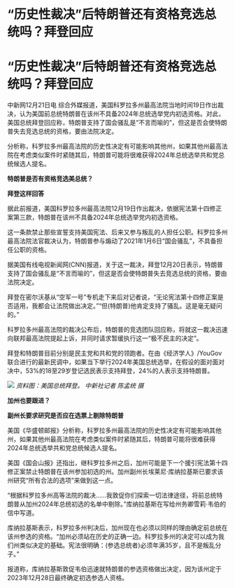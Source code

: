 # “历史性裁决”后特朗普还有资格竞选总统吗？拜登回应

# “历史性裁决”后特朗普还有资格竞选总统吗？拜登回应

中新网12月21日电
综合外媒报道，美国科罗拉多州最高法院当地时间19日作出裁决，认为美国前总统特朗普在该州不具备2024年总统选举党内初选资格。对此，美国总统拜登回应称，特朗普支持了国会骚乱是“不言而喻的”，但这是否会使特朗普失去竞选总统的资格，要由法院决定。

分析称，科罗拉多州最高法院的历史性决定有可能影响其他州，如果其他州最高法院在考虑类似案件时紧随其后，特朗普可能将很难获得2024年总统选举共和党总统候选人提名。

**特朗普是否有资格竞选美总统？**

**拜登这样回答**

据此前报道，美国科罗拉多州最高法院12月19日作出裁决，依据宪法第十四修正案第三款，特朗普在该州不具备2024年总统选举党内初选资格。

这一条款禁止那些宣誓支持美国宪法、后来又参与叛乱的人担任公职。科罗拉多州最高法院法官裁决认为，特朗普参与煽动了2021年1月6日“国会骚乱”，不具备担任公职的资格。

据美国有线电视新闻网(CNN)报道，关于这一裁决，拜登12月20日表示，特朗普支持了国会骚乱是“不言而喻的”，但这是否会使特朗普失去竞选总统的资格，要由法院决定。

拜登在密尔沃基从“空军一号”专机走下来后对记者说，“无论宪法第十四修正案是否适用，我都会让法院做出决定。”“但(特朗普)他肯定支持了骚乱。这是毫无疑问的。”

科罗拉多州最高法院的裁决公布后，特朗普的竞选团队回应称，将就这一裁决迅速向联邦最高法院提起上诉，并同时请求暂缓执行这一“极不民主的决定”。

拜登和特朗普目前分别是民主党和共和党的领跑者。在由《经济学人》/YouGov联合进行的最新民调中，如果当下举行2024年美国总统选举，在假设的面对面对决中，53%的18至29岁登记选民表示支持拜登，24%的人表示支持特朗普。

![](https://inews.gtimg.com/om_bt/O6UdBGbZSUm1EkOJ7PAJBaV2-zQGol88xkQi_s0sfdpqUAA/1000)
_资料图：美国总统拜登。 中新社记者 陈孟统 摄_

**加州也要跟进？**

**副州长要求研究是否应在选票上剔除特朗普**

美国《华盛顿邮报》分析称，科罗拉多州最高法院的历史性决定有可能影响其他州，如果其他州最高法院在考虑类似案件时紧随其后，特朗普可能将很难获得2024年总统选举共和党总统候选人提名。

美国《国会山报》还指出，继科罗拉多州之后，加州可能是下一个援引宪法第十四修正案禁止特朗普在该州参加初选的州。加州副州长埃莱尼·库纳拉基斯已要求该州研究“所有合法的选项”来做到这一点。

“根据科罗拉多州高等法院的裁决……我敦促你们探索一切法律途径，将前总统特朗普从加州2024年总统初选的名单中剔除。”库纳拉基斯在写给州务卿雪莉·韦伯的信中写道。

库纳拉基斯表示，科罗拉多州判决后，加州现在也必须以同样的理由确定前总统在该州参选的资格。“加州必须站在历史的正确一边。科罗拉多州的决定可以成为我们州类似决定的基础。宪法很明确：(参选总统者)必须年满35岁，且不是叛乱分子。”

报道称，库纳拉基斯敦促韦伯迅速就特朗普的参选资格做出决定，因为该州定于2023年12月28日最终确定初选参选人资格。

